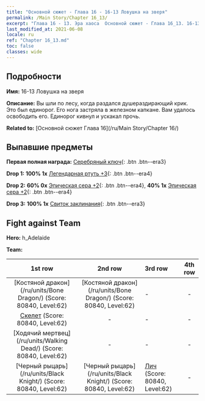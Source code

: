 ```yaml
---
title: "Основной сюжет - Глава 16 - 16-13 Ловушка на зверя"
permalink: /Main Story/Chapter 16_13/
excerpt: "Глава 16 - 13. Эра хаоса  Основной сюжет - Глава 16_13. 16-13 Ловушка на зверя"
last_modified_at: 2021-06-08
locale: ru
ref: "Chapter 16_13.md"
toc: false
classes: wide
---
```


## Подробности

 **Имя:** 16-13 Ловушка на зверя

 **Описание:** Вы шли по лесу, когда раздался душераздирающий крик. Это был единорог. Его нога застряла в железном капкане. Вам удалось освободить его. Единорог кивнул и ускакал прочь.

 **Related to:** [Основной сюжет Глава 16](/ru/Main Story/Chapter 16/)

## Выпавшие предметы

 **Первая полная награда:** [Серебряный ключ](/ItemsRU/con_693/){: .btn .btn--era3}

 **Drop 1:** **100% 1x** [Легендарная ртуть +3](/ItemsRU/mat_56/){: .btn .btn--era4}

 **Drop 2:** **60% 0x** [Эпическая сера +2](/ItemsRU/mat_50/){: .btn .btn--era4}, **40% 1x** [Эпическая сера +2](/ItemsRU/mat_50/){: .btn .btn--era4}

 **Drop 3:** **100% 1x** [Свиток заклинания](/ItemsRU/con_694/){: .btn .btn--era3}


## Fight against Team
 **Hero:** h_Adelaide

 **Team:**


  | 1st row | 2nd row | 3rd row | 4th row |
  |:----:|:----:|:----|:----:|
  | [Костяной дракон](/ru/units/Bone Dragon/) (Score: 80840, Level:62)  | [Костяной дракон](/ru/units/Bone Dragon/) (Score: 80840, Level:62)  | - | - |
  | [Скелет](/ru/units/Skeleton/) (Score: 80840, Level:62)  | - | - | - |
  | [Ходячий мертвец](/ru/units/Walking Dead/) (Score: 80840, Level:62)  | - | - | - |
  | [Черный рыцарь](/ru/units/Black Knight/) (Score: 80840, Level:62)  | [Черный рыцарь](/ru/units/Black Knight/) (Score: 80840, Level:62)  | [Лич](/ru/units/Lich/) (Score: 80840, Level:62)  | - |


